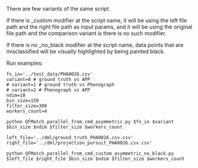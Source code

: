 There are few variants of the same script.

If there is _custom modifier at the script name, it will be using the left file path and the right file path as input params, and it will be using the original file path and the comparison variant is there is no such modifier.

If there is no _no_black modifier at the script name, data points that are misclassified
will be visually highlighted by being painted black.

Run examples:

````
fn_in='../test_data/PHA0026.csv'
variant=0 # ground truth vs APP
# variant=1 # ground truth vs Phenograph
# variant=2 # Phenograph vs APP
ndim=10
bin_size=150
filter_size=300
workers_count=4

python QFMatch_parallel_from_cmd_asymmetric.py $fn_in $variant $bin_size $ndim $filter_size $workers_count

left_file='../dml/ground_truth_PHA0026.csv.csv'
right_file='../dml/projection_pursuit_PHA0026.csv.csv'

python QFMatch_parallel_from_cmd_custom_asymmetric_no_black.py $left_file $right_file $bin_size $ndim $filter_size $workers_count
````